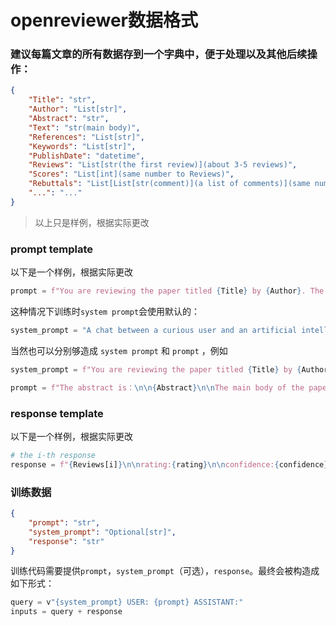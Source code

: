 # openreviewer数据格式

### 建议每篇文章的所有数据存到一个字典中，便于处理以及其他后续操作：
```json
{
    "Title": "str",
    "Author": "List[str]",
    "Abstract": "str",
    "Text": "str(main body)",
    "References": "List[str]",
    "Keywords": "List[str]",
    "PublishDate": "datetime",
    "Reviews": "List[str(the first review)](about 3-5 reviews)",
    "Scores": "List[int](same number to Reviews)",
    "Rebuttals": "List[List[str(comment)](a list of comments)](same number to Reviews)",
    "...": "..."
}
```
> 以上只是样例，根据实际更改

### prompt template

以下是一个样例，根据实际更改
```python
prompt = f"You are reviewing the paper titled {Title} by {Author}. The keywords are {Keywords}. The abstract is：\n\n{Abstract}\n\nYou will read this paper and write a review for it. The main body of the paper is: \n\n{Text}\n\nAfter reading this paper, please write your review for it."
```
这种情况下训练时`system prompt`会使用默认的：
```python
system_prompt = "A chat between a curious user and an artificial intelligence assistant. The assistant gives helpful, detailed, and polite answers to the user's questions."
```

当然也可以分别够造成 `system prompt` 和 `prompt` ，例如

```python
system_prompt = f"You are reviewing the paper titled {Title} by {Author}. The keywords are {Keywords}. You will read this paper and write a review for it."
```

```python
prompt = f"The abstract is：\n\n{Abstract}\n\nThe main body of the paper is: \n\n{Text}\n\nAfter reading this paper, please write your review for it."
```

### response template

以下是一个样例，根据实际更改
```python
# the i-th response
response = f"{Reviews[i]}\n\nrating:{rating}\n\nconfidence:{confidence}"
```

### 训练数据

```json
{
    "prompt": "str",
    "system_prompt": "Optional[str]",
    "response": "str"
}
```

训练代码需要提供`prompt`，`system_prompt`（可选），`response`。最终会被构造成如下形式：

```python
query = v"{system_prompt} USER: {prompt} ASSISTANT:"
inputs = query + response
```